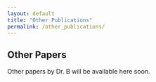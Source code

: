 ```yaml
---
layout: default
title: "Other Publications"
permalink: /other_publications/
---
```


## Other Papers

Other papers by Dr. B will be available here soon.
